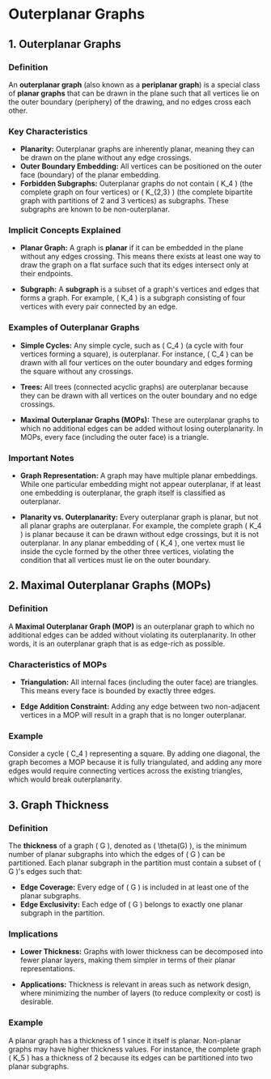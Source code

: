# Outerplanar Graphs

## 1. Outerplanar Graphs

### Definition
An **outerplanar graph** (also known as a **periplanar graph**) is a special class of **planar graphs** that can be drawn in the plane such that all vertices lie on the outer boundary (periphery) of the drawing, and no edges cross each other.

### Key Characteristics
- **Planarity:** Outerplanar graphs are inherently planar, meaning they can be drawn on the plane without any edge crossings.
- **Outer Boundary Embedding:** All vertices can be positioned on the outer face (boundary) of the planar embedding.
- **Forbidden Subgraphs:** Outerplanar graphs do not contain \( K_4 \) (the complete graph on four vertices) or \( K_{2,3} \) (the complete bipartite graph with partitions of 2 and 3 vertices) as subgraphs. These subgraphs are known to be non-outerplanar.

### Implicit Concepts Explained
- **Planar Graph:** A graph is **planar** if it can be embedded in the plane without any edges crossing. This means there exists at least one way to draw the graph on a flat surface such that its edges intersect only at their endpoints.
  
- **Subgraph:** A **subgraph** is a subset of a graph's vertices and edges that forms a graph. For example, \( K_4 \) is a subgraph consisting of four vertices with every pair connected by an edge.

### Examples of Outerplanar Graphs
- **Simple Cycles:** Any simple cycle, such as \( C_4 \) (a cycle with four vertices forming a square), is outerplanar. For instance, \( C_4 \) can be drawn with all four vertices on the outer boundary and edges forming the square without any crossings.
  
- **Trees:** All trees (connected acyclic graphs) are outerplanar because they can be drawn with all vertices on the outer boundary and no edge crossings.
  
- **Maximal Outerplanar Graphs (MOPs):** These are outerplanar graphs to which no additional edges can be added without losing outerplanarity. In MOPs, every face (including the outer face) is a triangle.

### Important Notes
- **Graph Representation:** A graph may have multiple planar embeddings. While one particular embedding might not appear outerplanar, if at least one embedding is outerplanar, the graph itself is classified as outerplanar.
  
- **Planarity vs. Outerplanarity:** Every outerplanar graph is planar, but not all planar graphs are outerplanar. For example, the complete graph \( K_4 \) is planar because it can be drawn without edge crossings, but it is not outerplanar. In any planar embedding of \( K_4 \), one vertex must lie inside the cycle formed by the other three vertices, violating the condition that all vertices must lie on the outer boundary.

## 2. Maximal Outerplanar Graphs (MOPs)

### Definition
A **Maximal Outerplanar Graph (MOP)** is an outerplanar graph to which no additional edges can be added without violating its outerplanarity. In other words, it is an outerplanar graph that is as edge-rich as possible.

### Characteristics of MOPs
- **Triangulation:** All internal faces (including the outer face) are triangles. This means every face is bounded by exactly three edges.
  
- **Edge Addition Constraint:** Adding any edge between two non-adjacent vertices in a MOP will result in a graph that is no longer outerplanar.

### Example
Consider a cycle \( C_4 \) representing a square. By adding one diagonal, the graph becomes a MOP because it is fully triangulated, and adding any more edges would require connecting vertices across the existing triangles, which would break outerplanarity.

## 3. Graph Thickness

### Definition
The **thickness** of a graph \( G \), denoted as \( \theta(G) \), is the minimum number of planar subgraphs into which the edges of \( G \) can be partitioned. Each planar subgraph in the partition must contain a subset of \( G \)'s edges such that:
- **Edge Coverage:** Every edge of \( G \) is included in at least one of the planar subgraphs.
- **Edge Exclusivity:** Each edge of \( G \) belongs to exactly one planar subgraph in the partition.

### Implications
- **Lower Thickness:** Graphs with lower thickness can be decomposed into fewer planar layers, making them simpler in terms of their planar representations.
  
- **Applications:** Thickness is relevant in areas such as network design, where minimizing the number of layers (to reduce complexity or cost) is desirable.

### Example
A planar graph has a thickness of 1 since it itself is planar. Non-planar graphs may have higher thickness values. For instance, the complete graph \( K_5 \) has a thickness of 2 because its edges can be partitioned into two planar subgraphs.
